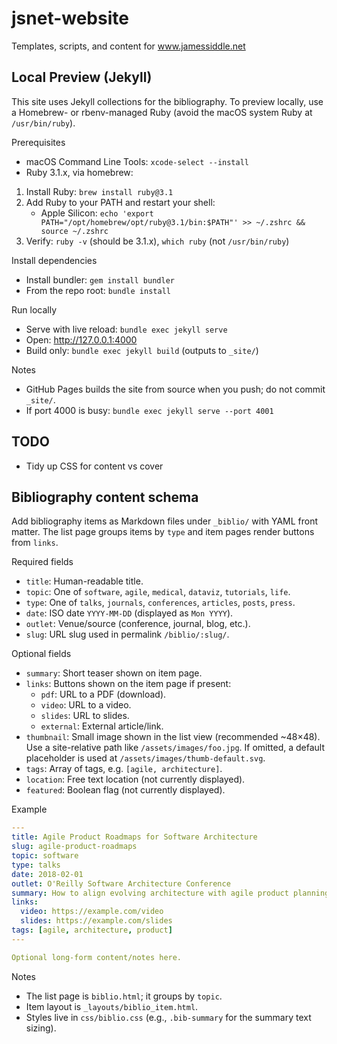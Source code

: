 # jsnet-website
Templates, scripts, and content for www.jamessiddle.net

## Local Preview (Jekyll)

This site uses Jekyll collections for the bibliography. To preview locally, use a Homebrew- or rbenv-managed Ruby (avoid the macOS system Ruby at `/usr/bin/ruby`).

Prerequisites
- macOS Command Line Tools: `xcode-select --install`
- Ruby 3.1.x, via homebrew:

1) Install Ruby: `brew install ruby@3.1`
2) Add Ruby to your PATH and restart your shell:
   - Apple Silicon: `echo 'export PATH="/opt/homebrew/opt/ruby@3.1/bin:$PATH"' >> ~/.zshrc && source ~/.zshrc`
3) Verify: `ruby -v` (should be 3.1.x), `which ruby` (not `/usr/bin/ruby`)

Install dependencies
- Install bundler: `gem install bundler`
- From the repo root: `bundle install`

Run locally
- Serve with live reload: `bundle exec jekyll serve`
- Open: http://127.0.0.1:4000
- Build only: `bundle exec jekyll build` (outputs to `_site/`)

Notes
- GitHub Pages builds the site from source when you push; do not commit `_site/`.
- If port 4000 is busy: `bundle exec jekyll serve --port 4001`

## TODO

- Tidy up CSS for content vs cover

## Bibliography content schema

Add bibliography items as Markdown files under `_biblio/` with YAML front matter. The list page groups items by `type` and item pages render buttons from `links`.

Required fields
- `title`: Human-readable title.
- `topic`: One of `software`, `agile`, `medical`, `dataviz`, `tutorials`, `life`.
- `type`: One of `talks`, `journals`, `conferences`, `articles`, `posts`, `press`.
- `date`: ISO date `YYYY-MM-DD` (displayed as `Mon YYYY`).
- `outlet`: Venue/source (conference, journal, blog, etc.).
- `slug`: URL slug used in permalink `/biblio/:slug/`.

Optional fields
- `summary`: Short teaser shown on item page.
- `links`: Buttons shown on the item page if present:
  - `pdf`: URL to a PDF (download).
  - `video`: URL to a video.
  - `slides`: URL to slides.
  - `external`: External article/link.
- `thumbnail`: Small image shown in the list view (recommended ~48×48). Use a site-relative path like `/assets/images/foo.jpg`. If omitted, a default placeholder is used at `/assets/images/thumb-default.svg`.
- `tags`: Array of tags, e.g. `[agile, architecture]`.
- `location`: Free text location (not currently displayed).
- `featured`: Boolean flag (not currently displayed).

Example
```yaml
---
title: Agile Product Roadmaps for Software Architecture
slug: agile-product-roadmaps
topic: software
type: talks
date: 2018-02-01
outlet: O'Reilly Software Architecture Conference
summary: How to align evolving architecture with agile product planning.
links:
  video: https://example.com/video
  slides: https://example.com/slides
tags: [agile, architecture, product]
---

Optional long-form content/notes here.
```

Notes
- The list page is `biblio.html`; it groups by `topic`.
- Item layout is `_layouts/biblio_item.html`.
- Styles live in `css/biblio.css` (e.g., `.bib-summary` for the summary text sizing).
